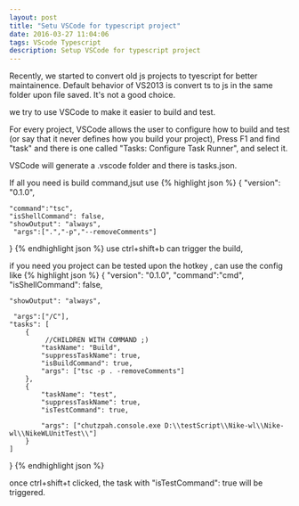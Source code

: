 ```yaml
---
layout: post
title: "Setu VSCode for typescript project"
date: 2016-03-27 11:04:06
tags: VScode Typescript
description: Setup VSCode for typescript project
---
```


Recently, we started to convert old js projects to tyescript for better maintainence. Default behavior of VS2013 is convert ts to js in the same folder upon file saved. It's not a good choice.

we try to use VSCode to make it easier to build and test.

For every project, VSCode allows the user to configure how to build and test (or say that it never defines how you build your project), Press F1 and find "task" and there is one called "Tasks: Configure Task Runner", and select it.

VSCode will generate a .vscode folder and there is tasks.json.

If all you need is build command,jsut use
{% highlight json %}
{
	"version": "0.1.0",

    "command":"tsc",
	"isShellCommand": false,
	"showOutput": "always",
     "args":[".","-p","--removeComments"]
}
{% endhighlight json %}
use ctrl+shift+b can trigger the build,


if you need you project can be tested upon the hotkey , can use the config like
{% highlight json %}
{
	"version": "0.1.0",
    "command":"cmd",
	"isShellCommand": false,

	"showOutput": "always",

     "args":["/C"],
    "tasks": [
        {
             //CHILDREN WITH COMMAND ;)
            "taskName": "Build",
            "suppressTaskName": true,
            "isBuildCommand": true,
            "args": ["tsc -p . -removeComments"]
        },
        {
            "taskName": "test",
            "suppressTaskName": true,
            "isTestCommand": true,
          
            "args": ["chutzpah.console.exe D:\\testScript\\Nike-wl\\Nike-wl\\NikeWLUnitTest\\"]
        }
    ]
}
{% endhighlight json %}

once ctrl+shift+t clicked, the task with  "isTestCommand": true will be triggered.